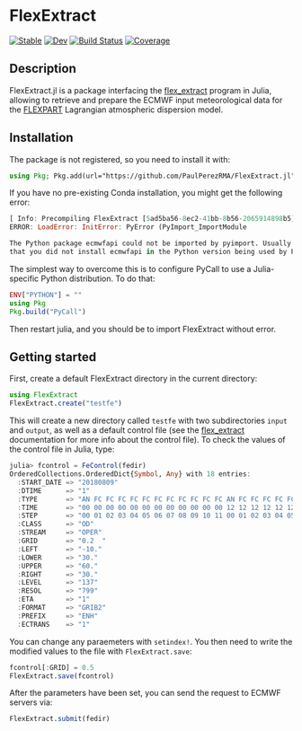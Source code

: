# FlexExtract

[![Stable](https://img.shields.io/badge/docs-stable-blue.svg)](https://tcarion.github.io/FlexExtract.jl/stable/)
[![Dev](https://img.shields.io/badge/docs-dev-blue.svg)](https://tcarion.github.io/FlexExtract.jl/dev/)
[![Build Status](https://github.com/tcarion/FlexExtract.jl/actions/workflows/CI.yml/badge.svg?branch=main)](https://github.com/tcarion/FlexExtract.jl/actions/workflows/CI.yml?query=branch%3Amain)
[![Coverage](https://codecov.io/gh/tcarion/FlexExtract.jl/branch/main/graph/badge.svg)](https://codecov.io/gh/tcarion/FlexExtract.jl)

## Description
FlexExtract.jl is a package interfacing the [flex_extract](https://www.flexpart.eu/flex_extract/) program in Julia, allowing to retrieve and prepare the ECMWF input meteorological data for the [FLEXPART](https://www.flexpart.eu/) Lagrangian atmospheric dispersion model.


## Installation
The package is not registered, so you need to install it with:

```julia
using Pkg; Pkg.add(url="https://github.com/PaulPerezRMA/FlexExtract.jl")
```

If you have no pre-existing Conda installation, you might get the following error:

```julia
[ Info: Precompiling FlexExtract [5ad5ba56-8ec2-41bb-8b56-2065914898b5]
ERROR: LoadError: InitError: PyError (PyImport_ImportModule

The Python package ecmwfapi could not be imported by pyimport. Usually this means
that you did not install ecmwfapi in the Python version being used by PyCall.
```

The simplest way to overcome this is to configure PyCall to use a Julia-specific Python distribution. To do that:

```julia
ENV["PYTHON"] = ""
using Pkg
Pkg.build("PyCall")
```

Then restart julia, and you should be to import FlexExtract without error.

## Getting started
First, create a default FlexExtract directory in the current directory:

```julia
using FlexExtract
FlexExtract.create("testfe")
```

This will create a new directory called `testfe` with two subdirectories `input` and `output`, as well as a default control file (see the [flex_extract](https://www.flexpart.eu/flex_extract/) documentation for more info about the control file). To check the values of the control file in Julia, type:

```julia
julia> fcontrol = FeControl(fedir)
OrderedCollections.OrderedDict{Symbol, Any} with 18 entries:
  :START_DATE => "20180809"
  :DTIME      => "1"
  :TYPE       => "AN FC FC FC FC FC FC FC FC FC FC FC AN FC FC FC FC FC FC FC FC FC FC FC"
  :TIME       => "00 00 00 00 00 00 00 00 00 00 00 00 12 12 12 12 12 12 12 12 12 12 12 12"
  :STEP       => "00 01 02 03 04 05 06 07 08 09 10 11 00 01 02 03 04 05 06 07 08 09 10 11"
  :CLASS      => "OD"
  :STREAM     => "OPER"
  :GRID       => "0.2  "
  :LEFT       => "-10."
  :LOWER      => "30."
  :UPPER      => "60."
  :RIGHT      => "30."
  :LEVEL      => "137"
  :RESOL      => "799"
  :ETA        => "1"
  :FORMAT     => "GRIB2"
  :PREFIX     => "ENH"
  :ECTRANS    => "1"
```

You can change any paraemeters with `setindex!`. You then need to write the modified values to the file with `FlexExtract.save`:

```julia
fcontrol[:GRID] = 0.5
FlexExtract.save(fcontrol)
```

After the parameters have been set, you can send the request to ECMWF servers via:

```julia
FlexExtract.submit(fedir)
```
